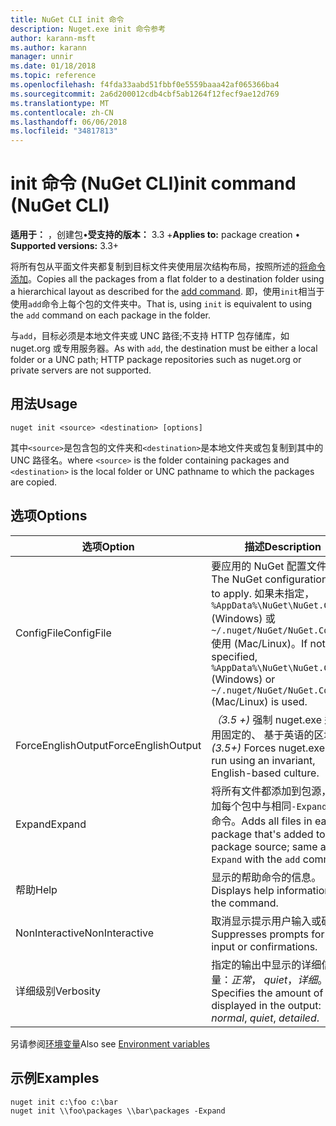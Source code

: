 ```yaml
---
title: NuGet CLI init 命令
description: Nuget.exe init 命令参考
author: karann-msft
ms.author: karann
manager: unnir
ms.date: 01/18/2018
ms.topic: reference
ms.openlocfilehash: f4fda33aabd51fbbf0e5559baaa42af065366ba4
ms.sourcegitcommit: 2a6d200012cdb4cbf5ab1264f12fecf9ae12d769
ms.translationtype: MT
ms.contentlocale: zh-CN
ms.lasthandoff: 06/06/2018
ms.locfileid: "34817813"
---
```

# <a name="init-command-nuget-cli"></a><span data-ttu-id="1fc96-103">init 命令 (NuGet CLI)</span><span class="sxs-lookup"><span data-stu-id="1fc96-103">init command (NuGet CLI)</span></span>

<span data-ttu-id="1fc96-104">**适用于：** ，创建包&bullet;**受支持的版本：** 3.3 +</span><span class="sxs-lookup"><span data-stu-id="1fc96-104">**Applies to:** package creation &bullet; **Supported versions:** 3.3+</span></span>

<span data-ttu-id="1fc96-105">将所有包从平面文件夹都复制到目标文件夹使用层次结构布局，按照所述的[将命令添加](cli-ref-add.md)。</span><span class="sxs-lookup"><span data-stu-id="1fc96-105">Copies all the packages from a flat folder to a destination folder using a hierarchical layout as described for the [add command](cli-ref-add.md).</span></span> <span data-ttu-id="1fc96-106">即，使用`init`相当于使用`add`命令上每个包的文件夹中。</span><span class="sxs-lookup"><span data-stu-id="1fc96-106">That is, using `init` is equivalent to using the `add` command on each package in the folder.</span></span>

<span data-ttu-id="1fc96-107">与`add`，目标必须是本地文件夹或 UNC 路径;不支持 HTTP 包存储库，如 nuget.org 或专用服务器。</span><span class="sxs-lookup"><span data-stu-id="1fc96-107">As with `add`, the destination must be either a local folder or a UNC path; HTTP package repositories such as nuget.org or private servers are not supported.</span></span>

## <a name="usage"></a><span data-ttu-id="1fc96-108">用法</span><span class="sxs-lookup"><span data-stu-id="1fc96-108">Usage</span></span>

```cli
nuget init <source> <destination> [options]
```

<span data-ttu-id="1fc96-109">其中`<source>`是包含包的文件夹和`<destination>`是本地文件夹或包复制到其中的 UNC 路径名。</span><span class="sxs-lookup"><span data-stu-id="1fc96-109">where `<source>` is the folder containing packages and `<destination>` is the local folder or UNC pathname to which the packages are copied.</span></span>

## <a name="options"></a><span data-ttu-id="1fc96-110">选项</span><span class="sxs-lookup"><span data-stu-id="1fc96-110">Options</span></span>

| <span data-ttu-id="1fc96-111">选项</span><span class="sxs-lookup"><span data-stu-id="1fc96-111">Option</span></span> | <span data-ttu-id="1fc96-112">描述</span><span class="sxs-lookup"><span data-stu-id="1fc96-112">Description</span></span> |
| --- | --- |
| <span data-ttu-id="1fc96-113">ConfigFile</span><span class="sxs-lookup"><span data-stu-id="1fc96-113">ConfigFile</span></span> | <span data-ttu-id="1fc96-114">要应用的 NuGet 配置文件。</span><span class="sxs-lookup"><span data-stu-id="1fc96-114">The NuGet configuration file to apply.</span></span> <span data-ttu-id="1fc96-115">如果未指定， `%AppData%\NuGet\NuGet.Config` (Windows) 或`~/.nuget/NuGet/NuGet.Config`使用 (Mac/Linux)。</span><span class="sxs-lookup"><span data-stu-id="1fc96-115">If not specified, `%AppData%\NuGet\NuGet.Config` (Windows) or `~/.nuget/NuGet/NuGet.Config` (Mac/Linux) is used.</span></span>|
| <span data-ttu-id="1fc96-116">ForceEnglishOutput</span><span class="sxs-lookup"><span data-stu-id="1fc96-116">ForceEnglishOutput</span></span> | <span data-ttu-id="1fc96-117">*（3.5 +)* 强制 nuget.exe 运行使用固定的、 基于英语的区域性。</span><span class="sxs-lookup"><span data-stu-id="1fc96-117">*(3.5+)* Forces nuget.exe to run using an invariant, English-based culture.</span></span> |
| <span data-ttu-id="1fc96-118">Expand</span><span class="sxs-lookup"><span data-stu-id="1fc96-118">Expand</span></span> | <span data-ttu-id="1fc96-119">将所有文件都添加到包源，则添加每个包中与相同`-Expand`与`add`命令。</span><span class="sxs-lookup"><span data-stu-id="1fc96-119">Adds all files in each package that's added to the package source; same as `-Expand` with the `add` command.</span></span> |
| <span data-ttu-id="1fc96-120">帮助</span><span class="sxs-lookup"><span data-stu-id="1fc96-120">Help</span></span> | <span data-ttu-id="1fc96-121">显示的帮助命令的信息。</span><span class="sxs-lookup"><span data-stu-id="1fc96-121">Displays help information for the command.</span></span> |
| <span data-ttu-id="1fc96-122">NonInteractive</span><span class="sxs-lookup"><span data-stu-id="1fc96-122">NonInteractive</span></span> | <span data-ttu-id="1fc96-123">取消显示提示用户输入或确认。</span><span class="sxs-lookup"><span data-stu-id="1fc96-123">Suppresses prompts for user input or confirmations.</span></span> |
| <span data-ttu-id="1fc96-124">详细级别</span><span class="sxs-lookup"><span data-stu-id="1fc96-124">Verbosity</span></span> | <span data-ttu-id="1fc96-125">指定的输出中显示的详细信息量：*正常*， *quiet*，*详细*。</span><span class="sxs-lookup"><span data-stu-id="1fc96-125">Specifies the amount of detail displayed in the output: *normal*, *quiet*, *detailed*.</span></span> |

<span data-ttu-id="1fc96-126">另请参阅[环境变量](cli-ref-environment-variables.md)</span><span class="sxs-lookup"><span data-stu-id="1fc96-126">Also see [Environment variables](cli-ref-environment-variables.md)</span></span>

## <a name="examples"></a><span data-ttu-id="1fc96-127">示例</span><span class="sxs-lookup"><span data-stu-id="1fc96-127">Examples</span></span>

```cli
nuget init c:\foo c:\bar
nuget init \\foo\packages \\bar\packages -Expand
```
